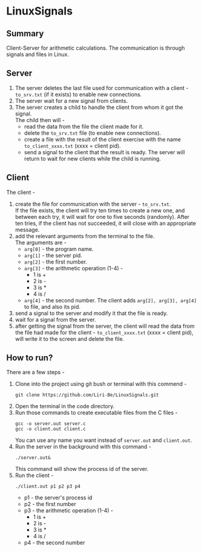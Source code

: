 # LinuxSignals
## Summary
Client-Server for arithmetic calculations. The communication is through signals and files in Linux.

## Server
1. The server deletes the last file used for communication with a client - ```to_srv.txt``` (if it exists) to enable new connections.  
2. The server wait for a new signal from clients.
3. The server creates a child to handle the client from whom it got the signal.  
   The child then will - 
    - read the data from the file the client made for it.
    - delete the ```to_srv.txt``` file (to enable new connections).
    - create a file with the result of the client exercise with the name ```to_client_xxxx.txt``` (xxxx = client pid).
    - send a signal to the client that the result is ready.
    The server will return to wait for new clients while the child is running.

## Client
The client -
1. create the file for communication with the server - ```to_srv.txt```.  
    If the file exists, the client will try ten times to create a new one, and between each try, it will wait for one to five seconds (randomly).
    After ten tries, if the client has not succeeded, it will close with an appropriate message.
2. add the relevant arguments from the terminal to the file.  
    The arguments are -
    - ```arg[0]``` - the program name.
    - ```arg[1]``` - the server pid.
    - ```arg[2]``` - the first number.
    - ```arg[3]``` - the arithmetic operation (1-4) - 
      - 1 is +
      - 2 is -
      - 3 is *
      - 4 is /
    -  ```arg[4]``` - the second number.
    The client adds ```arg[2], arg[3], arg[4]``` to file, and also its pid.
3. send a signal to the server and modify it that the file is ready.
4. wait for a signal from the server.
5. after getting the signal from the server, the client will read the data from the file had made for the client - ```to_client_xxxx.txt``` (xxxx = client pid), will write it to the screen and delete the file.
    

## How to run?
There are a few steps -
1. Clone into the project using git bush or terminal with this commend -
    ```
    git clone https://github.com/Liri-Be/LinuxSignals.git
    ```
2. Open the terminal in the code directory.
3. Run those commands to create executable files from the C files - 
    ```
    gcc -o server.out server.c
    gcc -o client.out client.c
    ```
    You can use any name you want instead of ```server.out``` and ```client.out```.
4. Run the server in the background with this command - 
    ``` 
    ./server.out&
    ```
    This command will show the process id of the server.
5. Run the client -
    ```
    ./client.out p1 p2 p3 p4
    ```
    - p1 - the server's process id
    - p2 - the first number
    - p3 - the arithmetic operation (1-4) - 
      - 1 is +
      - 2 is -
      - 3 is *
      - 4 is /
    - p4 - the second number
